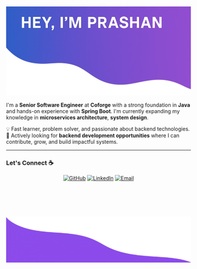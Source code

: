 ![Project Banner](TOPPP.png)

I'm a **Senior Software Engineer** at **Coforge** with a strong foundation in **Java** and hands-on experience with **Spring Boot**. I'm currently expanding my knowledge in **microservices architecture**, **system design**.

💡 Fast learner, problem solver, and passionate about backend technologies.  
🚀 Actively looking for **backend development opportunities** where I can contribute, grow, and build impactful systems.

---

### Let's Connect ☕  
<p align="center">
	<a href="https://github.com/Prashan070"><img src="https://img.icons8.com/bubbles/50/000000/github.png" alt="GitHub"/></a>
	<a href="https://www.linkedin.com/in/prashan-srivastava-43b260169/"><img src="https://img.icons8.com/bubbles/50/000000/linkedin.png" alt="LinkedIn"/></a>
  <a href="mailto:prashansrivastava77@gmail.com"><img src="https://img.icons8.com/bubbles/50/000000/apple-mail.png" alt="Email"/></a>
</p>


&nbsp;  
&nbsp;  
&nbsp;  
&nbsp;  

![Bot Logo](Bot.png)
